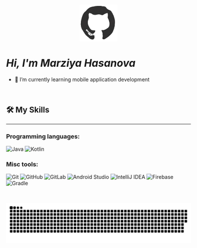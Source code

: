 <div align="center">
    <img src="Github.gif" height="100" />
</div>

# _Hi, I'm Marziya Hasanova_

- 🌱 I’m currently learning mobile application development
<br>

## 🛠️ My Skills
-------------------
### Programming languages:

![Java](https://img.shields.io/badge/Java-ED8B00?style=flat&logo=openjdk&logoColor=red&color=black)
![Kotlin](https://img.shields.io/badge/Kotlin-0095D5?style=flat&logo=kotlin&logoColor=blue&color=black)



### Misc tools:

![Git](https://img.shields.io/badge/-Git-000?&logo=Git)
![GitHub](https://img.shields.io/badge/-GitHub-000?&logo=GitHub)
![GitLab](https://img.shields.io/badge/-GitLab-000?&logo=GitLab)
![Android Studio](https://img.shields.io/badge/Android_Studio-3DDC84?style=flat&logo=android-studio&logoColor=white&color=black)
![IntelliJ IDEA](https://img.shields.io/badge/IntelliJ_IDEA-000000?style=flat&logo=intellij-idea&logoColor=white)
![Firebase](https://img.shields.io/badge/Firebase-FFCA28?style=flat&logo=firebase&logoColor=orange&color=black)
![Gradle](https://img.shields.io/badge/Gradle-02303A?style=flat&logo=gradle&logoColor=%23008080&color=black)


<br>



![Contribution Snake](./github-contribution-grid-snake.svg)

<!---
marziya-hasanova/marziya-hasanova is a ✨ special ✨ repository because its `README.md` (this file) appears on your GitHub profile.
You can click the Preview link to take a look at your changes.
--->

